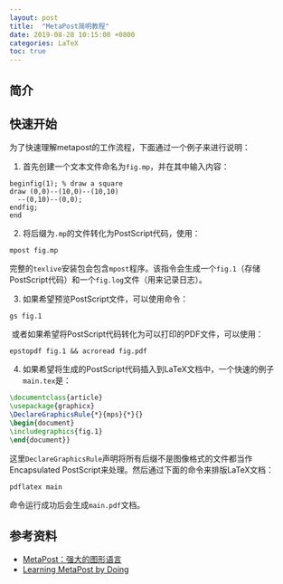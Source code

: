 ```yaml
---
layout: post
title:  "MetaPost简明教程"
date: 2019-08-28 10:15:00 +0800
categories: LaTeX
toc: true
---
```


## 简介

## 快速开始

为了快速理解metapost的工作流程，下面通过一个例子来进行说明：

1. 首先创建一个文本文件命名为``fig.mp``，并在其中输入内容：

```metapost
beginfig(1); % draw a square
draw (0,0)--(10,0)--(10,10)
  --(0,10)--(0,0);
endfig;
end
```

2. 将后缀为``.mp``的文件转化为PostScript代码，使用：

```
mpost fig.mp
```

​		完整的``texlive``安装包会包含``mpost``程序。该指令会生成一个``fig.1``（存储PostScript代码）和一个``fig.log``文件（用来记录日志）。

3. 如果希望预览PostScript文件，可以使用命令：

```
gs fig.1
```

​		或者如果希望将PostScript代码转化为可以打印的PDF文件，可以使用：

```
epstopdf fig.1 && acroread fig.pdf
```

4. 如果希望将生成的PostScript代码插入到LaTeX文档中，一个快速的例子``main.tex``是：

```latex
\documentclass{article}
\usepackage{graphicx}
\DeclareGraphicsRule{*}{mps}{*}{}
\begin{document}
\includegraphics{fig.1}
\end{document}}
```

这里``DeclareGraphicsRule``声明将所有后缀不是图像格式的文件都当作Encapsulated PostScript来处理。然后通过下面的命令来排版LaTeX文档：

```
pdflatex main
```

命令运行成功后会生成``main.pdf``文档。

## 参考资料

* [MetaPost：强大的图形语言](http://www.ctex.org/documents/shredder/metapost.html)
* [Learning MetaPost by Doing](https://staff.science.uva.nl/a.j.p.heck/Courses/mptut.pdf)

